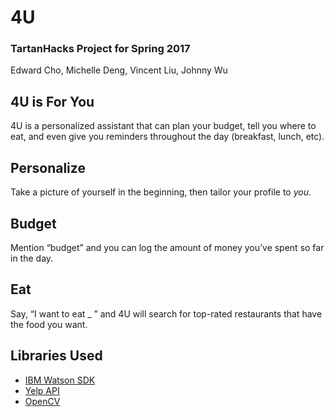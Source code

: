 # 4U
### TartanHacks Project for Spring 2017
Edward Cho, Michelle Deng, Vincent Liu, Johnny Wu

## 4U is For You
4U is a personalized assistant that can plan your budget, tell you where to eat, and even give you reminders throughout the day (breakfast, lunch, etc).

## Personalize
Take a picture of yourself in the beginning, then tailor your profile to *you*.

## Budget
Mention “budget” and you can log the amount of money you’ve spent so far in the day.

## Eat
Say, “I want to eat _ ” and 4U will search for top-rated restaurants that have the food you want.


## Libraries Used
* [IBM Watson SDK](https://developer.ibm.com/open/2016/05/11/simplify-your-watson-development-with-python-sdk/)
* [Yelp API](https://github.com/Yelp/yelp-python)
* [OpenCV](http://docs.opencv.org/3.0-beta/doc/py_tutorials/py_tutorials.html)
